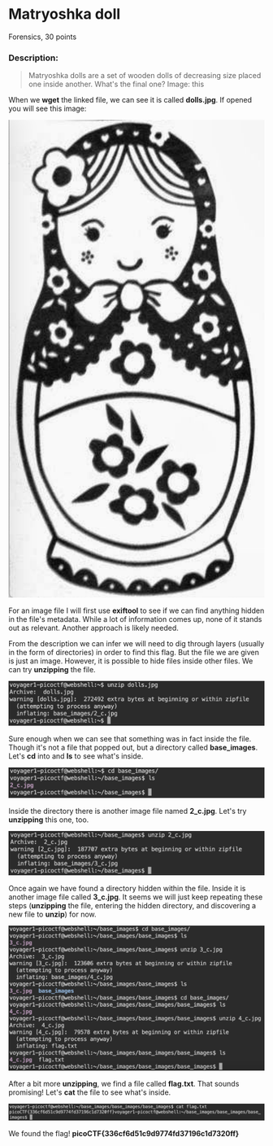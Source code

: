# Matryoshka doll
Forensics, 30 points
### Description:
> Matryoshka dolls are a set of wooden dolls of decreasing size placed one inside another. What's the final one? Image: this

When we **wget** the linked file, we can see it is called **dolls.jpg**. If opened you will see this image:

![this](https://github.com/RBiebrich/PicoCTF/blob/main/assets/dolls.jpg?raw=true)

For an image file I will first use **exiftool** to see if we can find anything hidden in the file's metadata. While a lot of information comes up, none of it stands out as relevant. Another approach is likely needed.

From the description we can infer we will need to dig through layers (usually in the form of directories) in order to find this flag. But the file we are given is just an image. However, it is possible to hide files inside other files. We can try **unzipping** the file.

![dolls_unzip](https://github.com/RBiebrich/PicoCTF/blob/main/assets/dolls_unzip.png?raw=true)

Sure enough when we can see that something was in fact inside the file. Though it's not a file that popped out, but a directory called **base_images**. Let's **cd** into and **ls** to see what's inside.

![cd_ls](https://github.com/RBiebrich/PicoCTF/blob/main/assets/cd_ls.png)

Inside the directory there is another image file named **2_c.jpg**. Let's try **unzipping** this one, too.

![unzip_2](https://github.com/RBiebrich/PicoCTF/blob/main/assets/unzip_2.png)

Once again we have found a directory hidden within the file. Inside it is another image file called **3_c.jpg**. It seems we will just keep repeating these steps (**unzipping** the file, entering the hidden directory, and discovering a new file to **unzip**) for now.

![unzipping...](https://github.com/RBiebrich/PicoCTF/blob/main/assets/unzipping....png)

After a bit more **unzipping**, we find a file called **flag.txt**. That sounds promising! Let's **cat** the file to see what's inside.

![flag](https://github.com/RBiebrich/PicoCTF/blob/main/assets/flag.png)

We found the flag! **picoCTF{336cf6d51c9d9774fd37196c1d7320ff}**
